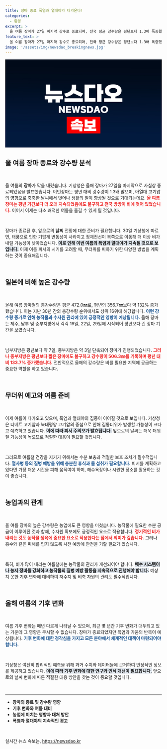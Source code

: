 ```yaml
---
title: 장마 종료 폭염과 열대야가 다가온다!
categories:
  - 환경
excerpt: >
  올 여름 장마가 27일 마지막 강수로 종료되며, 전국 평균 강수량은 평년보다 1.3배 폭증했습니다. 기상청은 폭염과 열대야가 남은 여름을 강타할 것이라고 경고했습니다. 더위 속, 바닷가로 떠나는 피서객들로 가득 찬 해운대의 풍경은 그야말로 여름의 정수를 보여줍니다!
feature_text: >
  올 여름 장마가 27일 마지막 강수로 종료되며, 전국 평균 강수량은 평년보다 1.3배 폭증했습니다. 기상청은 폭염과 열대야가 남은 여름을 강타할 것이라고 경고했습니다. 더위 속, 바닷가로 떠나는 피서객들로 가득 찬 해운대의 풍경은 그야말로 여름의 정수를 보여줍니다!
image: '/assets/img/newsdao_breakingnews.jpg'
---
```


<p><img src="/assets/img/newsdao_breakingnews.jpg" alt="implanttips 속보" /></p>

<h2 data-ke-size="size26">올 여름 장마 종료와 강수량 분석</h2>

<p data-ke-size="size16">&nbsp;</p>

<p>올 여름의 <b>장마</b>가 막을 내렸습니다. 기상청은 올해 장마가 27일을 마지막으로 사실상 종료되었음을 발표했습니다. 이번장마는 평년 대비 강수량이 1.3배 많으며, 아열대 고기압의 영향으로 축축한 날씨에서 벗어나 생활의 질이 향상될 것으로 기대되는데요. <b><span style="color: #ee2323;">올 여름 장마는 평년 기간보다 더 오래 지속되었음에도 불구하고 전국 방방이 비에 젖어 있었습니다.</span></b> 이어서 이제는 다소 쾌적한 여름을 즐길 수 있게 될 것입니다.</p>

<p data-ke-size="size16">&nbsp;</p>

<p>장마가 종료된 후, 앞으로의 <b>날씨</b> 전망에 대한 준비가 필요합니다. 30일 기상청에 따르면, 태풍으로 인한 기압계 변동성이 사라지고 정체전선이 북쪽으로 이동해 더 이상 비가 내릴 가능성이 낮아졌습니다. <b><span style="background-color: #21538527;">이로 인해 이번 여름의 폭염과 열대야가 지속될 것으로 보입니다.</span></b> 이제 여름 피서의 시기를 고려할 때, 무더위를 피하기 위한 다양한 방법을 계획하는 것이 중요해집니다.</p>

<p data-ke-size="size16">&nbsp;</p>

<h2 data-ke-size="size26">일본에 비해 높은 강수량</h2>

<p data-ke-size="size16">&nbsp;</p>

<p>올해 여름 장마철의 총강수량은 평균 472.0㎜로, 평년의 356.7㎜보다 약 132% 증가했습니다. 이는 지난 30년 간의 총강수량 순위에서도 상위 16위에 해당합니다. <b><span style="color: #1a5490;">이런 강수량 증가로 인해 농작물과 수자원 관리에 있어 긍정적인 영향이 예상됩니다.</span></b> 올해 장마는 제주, 남부 및 중부지방에서 각각 19일, 22일, 29일에 시작되어 평년보다 긴 장마 기간을 보였습니다.</p>

<p data-ke-size="size16">&nbsp;</p>

<p>남부지방은 평년보다 약 7일, 중부지방은 약 3일 단축되어 장마가 진행되었습니다. <b><span style="color: #ee2323;">그러나 중부지방은 평년보다 짧은 장마에도 불구하고 강수량이 506.3㎜를 기록하며 평년 대비 133.7% 증가했습니다.</span></b> 전반적으로 올해의 강수량은 비를 필요한 지역에 공급하는 중요한 역할을 하고 있습니다.</p>

<p data-ke-size="size16">&nbsp;</p>

<h2 data-ke-size="size26">무더위 예고와 여름 준비</h2>

<p data-ke-size="size16">&nbsp;</p>

<p>이제 여름이 다가오고 있으며, 폭염과 열대야의 집중이 이어질 것으로 보입니다. 기상청은 티베트 고기압과 북태평양 고기압의 중첩으로 인해 짐통더위가 발생할 가능성이 크다고 예측하고 있습니다. <b><span style="background-color: #21538527;">이에 따라 피서 주의보가 발효됩니다.</span></b> 앞으로의 날씨는 더욱 더워질 가능성이 높으므로 적절한 대응이 필요할 것입니다.</p>

<p data-ke-size="size16">&nbsp;</p>

<p>그러므로 여름철 건강을 지키기 위해서는 수분 보충과 적절한 보호 조치가 필수적입니다. <b><span style="color: #1a5490;">열사병 등의 질병 예방을 위해 충분한 휴식과 물 섭취가 필요합니다.</span></b> 피서를 계획하고 있다면 가장 더운 시간을 피해 움직여야 하며, 해수욕장이나 시원한 장소를 활용하는 것이 좋습니다.</p>

<p data-ke-size="size16">&nbsp;</p>

<h2 data-ke-size="size26">농업과의 관계</h2>

<p data-ke-size="size16">&nbsp;</p>

<p>올 여름 장마의 높은 강수량은 농업에도 큰 영향을 미쳤습니다. 농작물에 필요한 수분 공급이 이루어진 것과 함께, 수자원 확보에도 긍정적인 요소로 작용합니다. <b><span style="color: #ee2323;">정기적인 비가 내리는 것도 농작물 생육에 중요한 요소로 작용한다는 점에서 의미가 깊습니다.</span></b> 그러나 홍수와 같은 피해를 입지 않도록 사전 예방에 만전을 기할 필요가 있습니다.</p>

<p data-ke-size="size16">&nbsp;</p>

<p>특히, 비가 많이 내리는 여름철에는 농작물의 관리가 개선되어야 합니다. <b><span style="background-color: #21538527;">배수 시스템이나 농지 정비를 강화하고 농작물의 질병 예방 활동을 지속적으로 진행해야 합니다.</span></b> 예상치 못한 기후 변화에 대비하여 저수지 및 비축 자원의 관리도 필수적입니다.</p>

<p data-ke-size="size16">&nbsp;</p>

<h2 data-ke-size="size26">올해 여름의 기후 변화</h2>

<p data-ke-size="size16">&nbsp;</p>

<p>여름 기후 변화는 매년 다르게 나타날 수 있으며, 최근 몇 년간 기후 변화가 대두되고 있는 가운데 그 영향은 무시할 수 없습니다. 장마가 종료되었지만 폭염과 가뭄의 반복이 예상됩니다. <b><span style="color: #1a5490;">기후 변화에 대한 경각심을 가지고 모든 분야에서 체계적인 대책이 마련되어야 합니다.</span></b></p>

<p data-ke-size="size16">&nbsp;</p>

<p>기상청은 여전히 합리적인 예측을 위해 과거 수치와 데이터들에 근거하여 안정적인 정보를 제공하고 있습니다. <b><span style="background-color: #21538527;">이에 따라 기후 변화에 대한 연구와 인식 개선이 필요합니다.</span></b> 앞으로의 날씨 변화에 따른 적절한 대응 방안을 찾는 것이 중요할 것입니다.</p>

<p data-ke-size="size16">&nbsp;</p>

<hr>

<ul>
    <li><b>장마의 종료 및 강수량 영향</b></li>
    <li><b>기후 변화와 여름 대비</b></li>
    <li><b>농업에 미치는 영향과 대처 방안</b></li>
    <li><b>폭염과 열대야의 지속적인 경고</b></li>
</ul>

<p data-ke-size="size16">&nbsp;</p>
실시간 뉴스 속보는, <a href="https://newsdao.kr" rel="dofollow">https://newsdao.kr</a>


